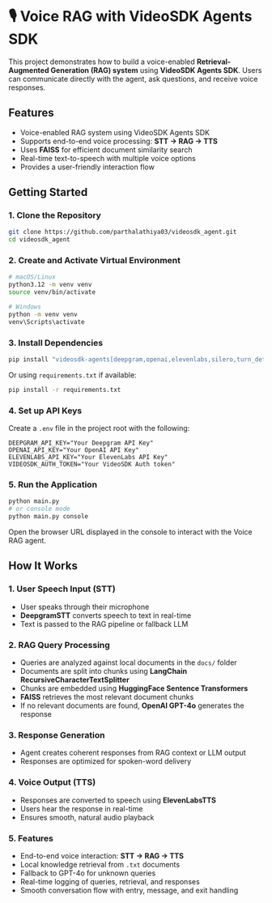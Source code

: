 # 🎙️ Voice RAG with VideoSDK Agents SDK

This project demonstrates how to build a voice-enabled **Retrieval-Augmented Generation (RAG) system** using **VideoSDK Agents SDK**. Users can communicate directly with the agent, ask questions, and receive voice responses.

## Features

- Voice-enabled RAG system using VideoSDK Agents SDK
- Supports end-to-end voice processing: **STT → RAG → TTS**
- Uses **FAISS** for efficient document similarity search
- Real-time text-to-speech with multiple voice options
- Provides a user-friendly interaction flow

## Getting Started

### 1. Clone the Repository

```bash
git clone https://github.com/parthalathiya03/videosdk_agent.git
cd videosdk_agent
```

### 2. Create and Activate Virtual Environment

```bash
# macOS/Linux
python3.12 -m venv venv
source venv/bin/activate

# Windows
python -m venv venv
venv\Scripts\activate
```

### 3. Install Dependencies

```bash
pip install "videosdk-agents[deepgram,openai,elevenlabs,silero,turn_detector]"
```

Or using `requirements.txt` if available:

```bash
pip install -r requirements.txt
```

### 4. Set up API Keys

Create a `.env` file in the project root with the following:

```env
DEEPGRAM_API_KEY="Your Deepgram API Key"
OPENAI_API_KEY="Your OpenAI API Key"
ELEVENLABS_API_KEY="Your ElevenLabs API Key"
VIDEOSDK_AUTH_TOKEN="Your VideoSDK Auth token"
```

### 5. Run the Application

```bash
python main.py
# or console mode
python main.py console
```

Open the browser URL displayed in the console to interact with the Voice RAG agent.

## How It Works

### 1. User Speech Input (STT)

- User speaks through their microphone
- **DeepgramSTT** converts speech to text in real-time
- Text is passed to the RAG pipeline or fallback LLM

### 2. RAG Query Processing

- Queries are analyzed against local documents in the `docs/` folder
- Documents are split into chunks using **LangChain RecursiveCharacterTextSplitter**
- Chunks are embedded using **HuggingFace Sentence Transformers**
- **FAISS** retrieves the most relevant document chunks
- If no relevant documents are found, **OpenAI GPT-4o** generates the response

### 3. Response Generation

- Agent creates coherent responses from RAG context or LLM output
- Responses are optimized for spoken-word delivery

### 4. Voice Output (TTS)

- Responses are converted to speech using **ElevenLabsTTS**
- Users hear the response in real-time
- Ensures smooth, natural audio playback

### 5. Features

- End-to-end voice interaction: **STT → RAG → TTS**
- Local knowledge retrieval from `.txt` documents
- Fallback to GPT-4o for unknown queries
- Real-time logging of queries, retrieval, and responses
- Smooth conversation flow with entry, message, and exit handling


